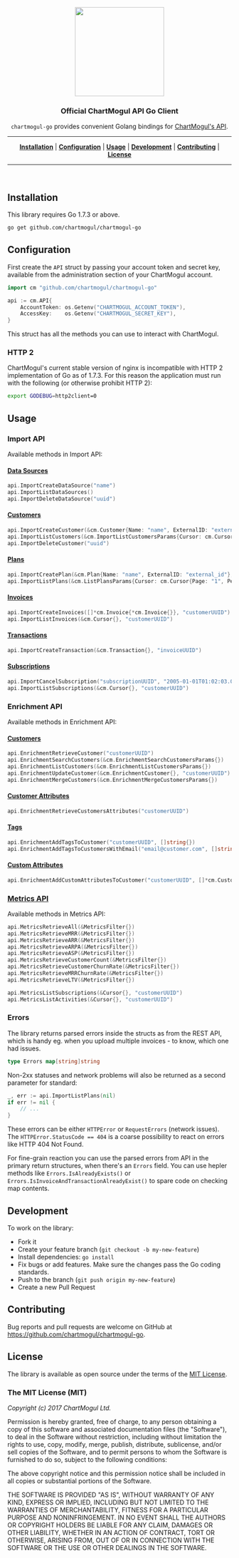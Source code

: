 <p align="center">
<a href="https://chartmogul.com"><img width="200" src="https://chartmogul.com/assets/img/logo.png"></a>
</p>

<h3 align="center">Official ChartMogul API Go Client</h3>

<p align="center"><code>chartmogul-go</code> provides convenient Golang bindings for <a href="https://dev.chartmogul.com">ChartMogul's API</a>.</p>

<hr>

<p align="center">
<b><a href="#installation">Installation</a></b>
|
<b><a href="#configuration">Configuration</a></b>
|
<b><a href="#usage">Usage</a></b>
|
<b><a href="#development">Development</a></b>
|
<b><a href="#contributing">Contributing</a></b>
|
<b><a href="#license">License</a></b>
</p>
<hr>
<br>

## Installation

This library requires Go 1.7.3 or above.

```sh
go get github.com/chartmogul/chartmogul-go
```

## Configuration

First create the `API` struct by passing your account token and secret key, available from the administration section of your ChartMogul account.

```go
import cm "github.com/chartmogul/chartmogul-go"

api := cm.API{
    AccountToken: os.Getenv("CHARTMOGUL_ACCOUNT_TOKEN"),
    AccessKey:    os.Getenv("CHARTMOGUL_SECRET_KEY"),
}
```

This struct has all the methods you can use to interact with ChartMogul.

### HTTP 2
ChartMogul's current stable version of nginx is incompatible with HTTP 2
implementation of Go as of 1.7.3.
For this reason the application must run with the following
(or otherwise prohibit HTTP 2):
```bash
export GODEBUG=http2client=0
```

## Usage

### Import API

Available methods in Import API:

#### [Data Sources](https://dev.chartmogul.com/docs/data-sources)

```go
api.ImportCreateDataSource("name")
api.ImportListDataSources()
api.ImportDeleteDataSource("uuid")
```

#### [Customers](https://dev.chartmogul.com/docs/customers)

```go
api.ImportCreateCustomer(&cm.Customer{Name: "name", ExternalID: "external_id"}, "dataSourceUUID")
api.ImportListCustomers(&cm.ImportListCustomersParams{Cursor: cm.Cursor{Page: "1", PerPage: "10"}})
api.ImportDeleteCustomer("uuid")
```

#### [Plans](https://dev.chartmogul.com/docs/plans)

```go
api.ImportCreatePlan(&cm.Plan{Name: "name", ExternalID: "external_id"}, "dataSourceUUID")
api.ImportListPlans(&cm.ListPlansParams{Cursor: cm.Cursor{Page: "1", PerPage: "10"}})
```

#### [Invoices](https://dev.chartmogul.com/docs/invoices)

```go
api.ImportCreateInvoices([]*cm.Invoice{*cm.Invoice{}}, "customerUUID")
api.ImportListInvoices(&cm.Cursor{}, "customerUUID")
```

#### [Transactions](https://dev.chartmogul.com/docs/transactions)

```go
api.ImportCreateTransaction(&cm.Transaction{}, "invoiceUUID")
```

#### [Subscriptions](https://dev.chartmogul.com/docs/subscriptions)

```go
api.ImportCancelSubscription("subscriptionUUID", "2005-01-01T01:02:03.000Z")
api.ImportListSubscriptions(&cm.Cursor{}, "customerUUID")
```

### Enrichment API

Available methods in Enrichment API:


#### [Customers](https://dev.chartmogul.com/docs/retrieve-customer)

```go
api.EnrichmentRetrieveCustomer("customerUUID")
api.EnrichmentSearchCustomers(&cm.EnrichmentSearchCustomersParams{})
api.EnrichmentListCustomers(&cm.EnrichmentListCustomersParams{})
api.EnrichmentUpdateCustomer(&cm.EnrichmentCustomer{}, "customerUUID")
api.EnrichmentMergeCustomers(&cm.EnrichmentMergeCustomersParams{})
```

#### [Customer Attributes](https://dev.chartmogul.com/docs/customer-attributes)

```go
api.EnrichmentRetrieveCustomersAttributes("customerUUID")
```

#### [Tags](https://dev.chartmogul.com/docs/tags)

```go
api.EnrichmentAddTagsToCustomer("customerUUID", []string{})
api.EnrichmentAddTagsToCustomersWithEmail("email@customer.com", []string{})
```


#### [Custom Attributes](https://dev.chartmogul.com/docs/custom-attributes)

```go
api.EnrichmentAddCustomAttributesToCustomer("customerUUID", []*cm.CustomAttribute{})
```


### [Metrics API](https://dev.chartmogul.com/docs/introduction-metrics-api)

Available methods in Metrics API:


```go
api.MetricsRetrieveAll(&MetricsFilter{})
api.MetricsRetrieveMRR(&MetricsFilter{})
api.MetricsRetrieveARR(&MetricsFilter{})
api.MetricsRetrieveARPA(&MetricsFilter{})
api.MetricsRetrieveASP(&MetricsFilter{})
api.MetricsRetrieveCustomerCount(&MetricsFilter{})
api.MetricsRetrieveCustomerChurnRate(&MetricsFilter{})
api.MetricsRetrieveMRRChurnRate(&MetricsFilter{})
api.MetricsRetrieveLTV(&MetricsFilter{})

api.MetricsListSubscriptions(&Cursor{}, "customerUUID")
api.MetricsListActivities(&Cursor{}, "customerUUID")
```


### Errors

The library returns parsed errors inside the structs as from the REST API,
which is handy eg. when you upload multiple invoices - to know, which one had issues.

```go
type Errors map[string]string
```

Non-2xx statuses and network problems will also be returned as a second parameter for standard:

```go
_, err := api.ImportListPlans(nil)
if err != nil {
    // ...
}
```

These errors can be either `HTTPError` or `RequestErrors` (network issues).
The `HTTPError.StatusCode == 404` is a coarse possibility to react on errors like
HTTP 404 Not Found.

For fine-grain reaction you can use the parsed errors from
API in the primary return structures, when there's an `Errors` field.
You can use hepler methods like `Errors.IsAlreadyExists()` or
`Errors.IsInvoiceAndTransactionAlreadyExist()` to spare code on checking map contents.

## Development

To work on the library:

* Fork it
* Create your feature branch (`git checkout -b my-new-feature`)
* Install dependencies: `go install`
* Fix bugs or add features. Make sure the changes pass the Go coding standards.
* Push to the branch (`git push origin my-new-feature`)
* Create a new Pull Request

## Contributing

Bug reports and pull requests are welcome on GitHub at https://github.com/chartmogul/chartmogul-go.

## License

The library is available as open source under the terms of the [MIT License](http://opensource.org/licenses/MIT).

### The MIT License (MIT)

*Copyright (c) 2017 ChartMogul Ltd.*

Permission is hereby granted, free of charge, to any person obtaining a copy of this software and associated documentation files (the "Software"), to deal in the Software without restriction, including without limitation the rights to use, copy, modify, merge, publish, distribute, sublicense, and/or sell copies of the Software, and to permit persons to whom the Software is furnished to do so, subject to the following conditions:

The above copyright notice and this permission notice shall be included in all copies or substantial portions of the Software.

THE SOFTWARE IS PROVIDED "AS IS", WITHOUT WARRANTY OF ANY KIND, EXPRESS OR IMPLIED, INCLUDING BUT NOT LIMITED TO THE WARRANTIES OF MERCHANTABILITY, FITNESS FOR A PARTICULAR PURPOSE AND NONINFRINGEMENT. IN NO EVENT SHALL THE AUTHORS OR COPYRIGHT HOLDERS BE LIABLE FOR ANY CLAIM, DAMAGES OR OTHER LIABILITY, WHETHER IN AN ACTION OF CONTRACT, TORT OR OTHERWISE, ARISING FROM, OUT OF OR IN CONNECTION WITH THE SOFTWARE OR THE USE OR OTHER DEALINGS IN THE SOFTWARE.
